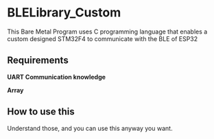 # BLELibrary_Custom


This Bare Metal Program uses C programming language that enables a custom designed STM32F4 to communicate with the BLE of ESP32



## Requirements

 **UART Communication knowledge**
  
 **Array**
  


## How to use this
Understand those, and you can use this anyway you want.



